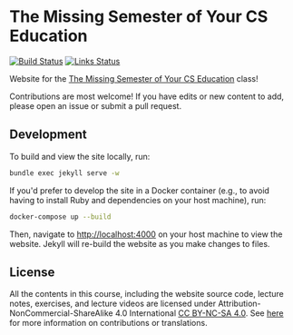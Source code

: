 # The Missing Semester of Your CS Education

[![Build Status](https://github.com/missing-semester-ar/missing-semester-ar.github.io/workflows/Build/badge.svg)](https://github.com/missing-semester-ar/missing-semester-ar.github.io/actions?query=workflow%3ABuild) [![Links Status](https://github.com/missing-semester-ar/missing-semester-ar.github.io/workflows/Links/badge.svg)](https://github.com/missing-semester-ar/missing-semester-ar.github.io/actions?query=workflow%3ALinks)

Website for the [The Missing Semester of Your CS Education](https://missing.csail.mit.edu/) class!

Contributions are most welcome! If you have edits or new content to add, please
open an issue or submit a pull request.

## Development

To build and view the site locally, run:

```bash
bundle exec jekyll serve -w
```

If you'd prefer to develop the site in a Docker container (e.g., to avoid
having to install Ruby and dependencies on your host machine), run:


```bash
docker-compose up --build
```

Then, navigate to <http://localhost:4000> on your host machine to view the
website. Jekyll will re-build the website as you make changes to files.

## License

All the contents in this course, including the website source code, lecture notes, exercises, and lecture videos are licensed under Attribution-NonCommercial-ShareAlike 4.0 International [CC BY-NC-SA 4.0](https://creativecommons.org/licenses/by-nc-sa/4.0/). See [here](https://missing.csail.mit.edu/license) for more information on contributions or translations.
